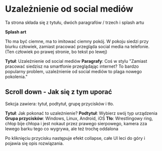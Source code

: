 # Uzależnienie od social mediów

Ta strona składa się z tytułu, dwóch paragrafów / trzech i splash artu

**Splash art**

Tło ma być ciemne, ma to imitować ciemny pokój. W pokoju siedzi przy biurku człowiek, zamiast pracować przegląda social media na telefonie. (Ten człowiek po prawej stronie, bo tekst po lewej)

**Tytuł**: Uzależnienie od social mediów
**Paragrafy**: Coś w stylu "Zamiast pracować siedzisz na smartfonie przeglądając internet? 
To bardzo popularny problem, uzależnienie od social mediów to plaga nowego pokolenia."

## Scroll down - Jak się z tym uporać

Sekcja zawiera: tytuł, podtytuł, grupę przycisków i tło.

**Tytuł**: Jak pokonać to uzależnienie?
**Podtytuł**: Wybierz swój typ urządzenia
**Grupa przycisków**: Windows, Linux, Android, iOS
**Tło**: Wrestlingowy ring, chłop bije chłopa i jest nokaut przez prawego sierpowego, kamera zza lewego barku tego co wygrywa, ale też trochę oddalona

Po kliknięciu przycisku następuje efekt collapse, całe UI leci do góry i pojawia się opis rozwiązania.